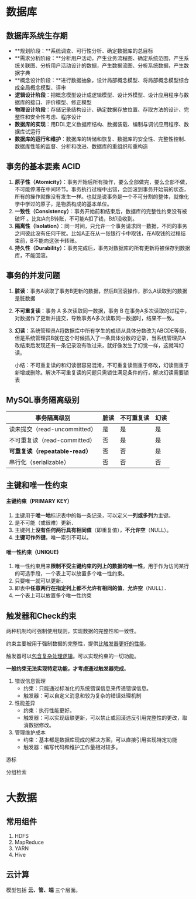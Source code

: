# 数据库



## 数据库系统生存期

- **规划阶段：**系统调查、可行性分析、确定数据库的总目标
- **需求分析阶段：**分析用户活动，产生业务流程图、确定系统范围，产生系统关联图、分析用户活动设计的数据，产生数据流图、分析系统数据，产生数据字典
- **概念设计阶段：**进行数据抽象，设计局部概念模型、将局部概念模型综合成全局概念模型、评审
- **逻辑设计阶段**：把概念模型设计成逻辑模型、设计外模型、设计应用程序与数据库的接口、评价模型、修正模型
- **物理设计阶段**：存储记录结构设计、确定数据存放位置、存取方法的设计、完整性和安全性考虑、程序设计
- **数据库的实现**：用DDL定义数据库结构、数据装载、编制与调试应用程序、数据库试运行
- **数据库的运行和维护**：数据库的转储和恢复、数据库的安全性、完整性控制、数据库性能的监督、分析和改进、数据库的重组织和重构造



## 事务的基本要素 ACID

1. **原子性（Atomicity）**：事务开始后所有操作，要么全部做完，要么全部不做，不可能停滞在中间环节。事务执行过程中出错，会回滚到事务开始前的状态，所有的操作就像没有发生一样。也就是说事务是一个不可分割的整体，就像化学中学过的原子，是物质构成的基本单位。
2. **一致性（Consistency）**：事务开始前和结束后，数据库的完整性约束没有被破坏 。比如A向B转账，不可能A扣了钱，B却没收到。
3. **隔离性（Isolation）**：同一时间，只允许一个事务请求同一数据，不同的事务之间彼此没有任何干扰。比如A正在从一张银行卡中取钱，在A取钱的过程结束前，B不能向这张卡转账。
4. **持久性（Durability）**：事务完成后，事务对数据库的所有更新将被保存到数据库，不能回滚。



## 事务的并发问题

1. **脏读**：事务A读取了事务B更新的数据，然后B回滚操作，那么A读取到的数据是脏数据

2. **不可重复读**：事务 A 多次读取同一数据，事务 B 在事务A多次读取的过程中，对数据作了更新并提交，导致事务A多次读取同一数据时，结果不一致。

3. **幻读**：系统管理员A将数据库中所有学生的成绩从具体分数改为ABCDE等级，但是系统管理员B就在这个时候插入了一条具体分数的记录，当系统管理员A改结束后发现还有一条记录没有改过来，就好像发生了幻觉一样，这就叫幻读。

   小结：不可重复读的和幻读很容易混淆，不可重复读侧重于修改，幻读侧重于新增或删除。解决不可重复读的问题只需锁住满足条件的行，解决幻读需要锁表



## MySQL事务隔离级别

| 事务隔离级别                    | 脏读 | 不可重复读 | 幻读 |
| ------------------------------- | ---- | ---------- | ---- |
| 读未提交（read-uncommitted）    | 是   | 是         | 是   |
| 不可重复读（read-committed）    | 否   | 是         | 是   |
| **可重复读（repeatable-read）** | 否   | 否         | 是   |
| 串行化（serializable）          | 否   | 否         | 否   |



## 主键和唯一性约束

#### 主键约束（PRIMARY KEY）

1. 主键用于**唯一地**标识表中的每一条记录，可以定义**一列或多列**为主键。 
2. 是不可能（或很难）更新． 
3. 主键列上**没有任何两行具有相同值**（即重复值），**不允许空**（NULL）。
4. **主键可作外键**，唯一索引不可以。

#### 唯一性约束（UNIQUE)

1. 唯一性约束用来**限制不受主键约束的列上的数据的唯一性**，用于作为访问某行的可选手段，一个表上可以放置多个唯一性约束。
2. 只要唯一就可以更新． 
3. 即表中**任意两行在指定列上都不允许有相同的值**，**允许空**（NULL）．
4. 一个表上可以放置多个唯一性约束



## 触发器和Check约束

两种机制均可强制使用规则，实现数据的完整性和一致性。

约束主要被用于强制数据的完整性，提供<u>比触发器更好的性能</u>。

触发器可以<u>包含复杂处理逻辑</u>。可以实现约束的一切功能。

**一般约束无法实现特定功能，才考虑通过触发器完成**。

1. 错误信息管理
   - 约束：只能通过标准化的系统错误信息来传递错误信息。
   - 触发器：可以自定义消息和较为复杂的错误处理机制
2. 性能差异
   - 约束：执行性能更好。
   - 触发器：可以实现级联更新，可以禁止或回滚违反引用完整性的更改，取消数据修改。
3. 管理维护成本
   - 约束：基本都是数据库现成的解决方案，可以直接引用实现特定功能
   - 触发器：编写代码和维护工作量相对较多。





游标



分组检索





# 大数据



## 常用组件

1. HDFS
2. MapReduce
3. YARN
4. Hive





## 云计算

模型包括 **云、管、端** 三个层面。







